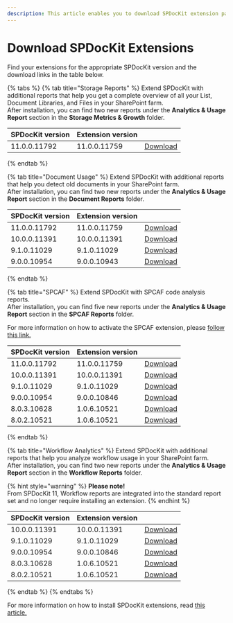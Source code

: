 ```yaml
---
description: This article enables you to download SPDocKit extension packages.
---
```


# Download SPDocKit Extensions

Find your extensions for the appropriate SPDocKit version and the download links in the table below.

{% tabs %}
{% tab title="Storage Reports" %}
Extend SPDocKit with additional reports that help you get a complete overview of all your List, Document Libraries, and Files in your SharePoint farm.  
After installation, you can find two new reports under the **Analytics & Usage Report** section in the **Storage Metrics & Growth** folder.

| SPDocKit version | Extension version |  |
| :--- | :--- | :--- |
| 11.0.0.11792 | 11.0.0.11759 | [Download](https://extensions.syskit.com/api/v2/package/syskit.spdockit.plugins.storagereports/11.0.0.11759) |
{% endtab %}

{% tab title="Document Usage" %}
Extend SPDocKit with additional reports that help you detect old documents in your SharePoint farm.  
After installation, you can find two new reports under the **Analytics & Usage Report** section in the **Document Reports** folder.

| SPDocKit version | Extension version |  |
| :--- | :--- | :--- |
| 11.0.0.11792 | 11.0.0.11759 | [Download](https://extensions.syskit.com/api/v2/package/syskit.spdockit.plugins.documentusage/11.0.0.11759) |
| 10.0.0.11391 | 10.0.0.11391 | [Download](https://extensions.syskit.com/api/v2/package/syskit.spdockit.plugins.documentusage/10.0.0.11391) |
| 9.1.0.11029 | 9.1.0.11029 | [Download](https://extensions.syskit.com/api/v2/package/syskit.spdockit.plugins.documentusage/9.1.0.11029) |
| 9.0.0.10954 | 9.0.0.10943 | [Download](https://extensions.syskit.com/api/v2/package/syskit.spdockit.plugins.documentusage/9.0.0.10943) |
{% endtab %}

{% tab title="SPCAF" %}
Extend SPDocKit with SPCAF code analysis reports.  
After installation, you can find five new reports under the **Analytics & Usage Report** section in the **SPCAF Reports** folder.

For more information on how to activate the SPCAF extension, please [follow this link.](activate-spcaf-extension.md)

| SPDocKit version | Extension version |  |
| :--- | :--- | :--- |
| 11.0.0.11792 | 11.0.0.11759 | [Download](https://extensions.syskit.com/api/v2/package/syskit.spdockit.plugins.spcaf/11.0.0.11759) |
| 10.0.0.11391 | 10.0.0.11391 | [Download](https://extensions.syskit.com/api/v2/package/syskit.spdockit.plugins.spcaf/10.0.0.11391) |
| 9.1.0.11029 | 9.1.0.11029 | [Download](https://extensions.syskit.com/api/v2/package/syskit.spdockit.plugins.spcaf/9.1.0.11029) |
| 9.0.0.10954 | 9.0.0.10846 | [Download](https://extensions.syskit.com/api/v2/package/syskit.spdockit.plugins.spcaf/9.0.0.10846) |
| 8.0.3.10628 | 1.0.6.10521 | [Download](https://extensions.syskit.com/api/v2/package/acceleratio.spdockit.plugins.spcaf/1.0.6.10521) |
| 8.0.2.10521 | 1.0.6.10521 | [Download](https://extensions.syskit.com/api/v2/package/acceleratio.spdockit.plugins.spcaf/1.0.6.10521) |
{% endtab %}

{% tab title="Workflow Analytics" %}
Extend SPDocKit with additional reports that help you analyze workflow usage in your SharePoint farm.  
After installation, you can find two new reports under the **Analytics & Usage Report** section in the **Workflow Reports** folder.

{% hint style="warning" %}
**Please note!**  
From SPDocKit 11, Workflow reports are integrated into the standard report set and no longer require installing an extension.
{% endhint %}

| SPDocKit version | Extension version |  |
| :--- | :--- | :--- |
| 10.0.0.11391 | 10.0.0.11391 | [Download](https://extensions.syskit.com/api/v2/package/syskit.spdockit.plugins.workflowanalytics/10.0.0.11391) |
| 9.1.0.11029 | 9.1.0.11029 | [Download](https://extensions.syskit.com/api/v2/package/syskit.spdockit.plugins.workflowanalytics/9.1.0.11029) |
| 9.0.0.10954 | 9.0.0.10846 | [Download](https://extensions.syskit.com/api/v2/package/syskit.spdockit.plugins.workflowanalytics/9.0.0.10846) |
| 8.0.3.10628 | 1.0.6.10521 | [Download](https://extensions.syskit.com/api/v2/package/acceleratio.spdockit.plugins.workflowanalytics/1.0.6.10521) |
| 8.0.2.10521 | 1.0.6.10521 | [Download](https://extensions.syskit.com/api/v2/package/acceleratio.spdockit.plugins.workflowanalytics/1.0.6.10521) |
{% endtab %}
{% endtabs %}

For more information on how to install SPDocKit extensions, read [this article.](install-spdockit-extensions.md)
